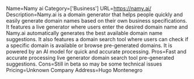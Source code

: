 Name=Namy ai
Category=['Business']
URL=https://namy.ai/
Description=Namy.ai is a domain generator that helps people quickly and easily generate domain names based on their own business specifications. It features a live generator where users enter the desired domain name and Namy.ai automatically generates the best available domain name suggestions. It also features a domain search tool where users can check if a specific domain is available or browse pre-generated domains. It is powered by an AI model for quick and accurate processing.
Pros=Fast and accurate processing live generator domain search tool pre-generated suggestions.
Cons=Still in beta so may be some technical issues
Pricing=Unknown
Company Address=Hugo Montenegro
